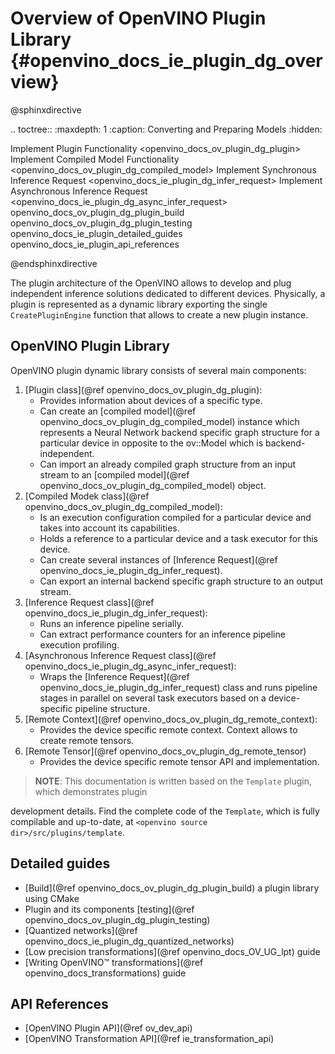 # Overview of OpenVINO Plugin Library {#openvino_docs_ie_plugin_dg_overview}

@sphinxdirective

.. toctree::
   :maxdepth: 1
   :caption: Converting and Preparing Models
   :hidden:

   Implement Plugin Functionality <openvino_docs_ov_plugin_dg_plugin>
   Implement Compiled Model Functionality <openvino_docs_ov_plugin_dg_compiled_model>
   Implement Synchronous Inference Request <openvino_docs_ie_plugin_dg_infer_request>
   Implement Asynchronous Inference Request <openvino_docs_ie_plugin_dg_async_infer_request>
   openvino_docs_ov_plugin_dg_plugin_build
   openvino_docs_ov_plugin_dg_plugin_testing
   openvino_docs_ie_plugin_detailed_guides
   openvino_docs_ie_plugin_api_references

@endsphinxdirective

The plugin architecture of the OpenVINO allows to develop and plug independent inference 
solutions dedicated to different devices. Physically, a plugin is represented as a dynamic library 
exporting the single `CreatePluginEngine` function that allows to create a new plugin instance.

OpenVINO Plugin Library
-----------------------

OpenVINO plugin dynamic library consists of several main components:

1. [Plugin class](@ref openvino_docs_ov_plugin_dg_plugin):
    - Provides information about devices of a specific type.
    - Can create an [compiled model](@ref openvino_docs_ov_plugin_dg_compiled_model) instance which represents a Neural 
    Network backend specific graph structure for a particular device in opposite to the ov::Model 
    which is backend-independent.
    - Can import an already compiled graph structure from an input stream to an 
    [compiled model](@ref openvino_docs_ov_plugin_dg_compiled_model) object.
2. [Compiled Modek class](@ref openvino_docs_ov_plugin_dg_compiled_model):
    - Is an execution configuration compiled for a particular device and takes into account its capabilities.
    - Holds a reference to a particular device and a task executor for this device.
    - Can create several instances of [Inference Request](@ref openvino_docs_ie_plugin_dg_infer_request).
    - Can export an internal backend specific graph structure to an output stream.
3. [Inference Request class](@ref openvino_docs_ie_plugin_dg_infer_request):
    - Runs an inference pipeline serially.
    - Can extract performance counters for an inference pipeline execution profiling.
4. [Asynchronous Inference Request class](@ref openvino_docs_ie_plugin_dg_async_infer_request):
    - Wraps the [Inference Request](@ref openvino_docs_ie_plugin_dg_infer_request) class and runs pipeline stages in parallel 
    on several task executors based on a device-specific pipeline structure.
5. [Remote Context](@ref openvino_docs_ov_plugin_dg_remote_context):
    - Provides the device specific remote context. Context allows to create remote tensors.
6. [Remote Tensor](@ref openvino_docs_ov_plugin_dg_remote_tensor)
    - Provides the device specific remote tensor API and implementation.

> **NOTE**: This documentation is written based on the `Template` plugin, which demonstrates plugin 

development details. Find the complete code of the `Template`, which is fully compilable and up-to-date,
at `<openvino source dir>/src/plugins/template`.


Detailed guides
-----------------------

* [Build](@ref openvino_docs_ov_plugin_dg_plugin_build) a plugin library using CMake
* Plugin and its components [testing](@ref openvino_docs_ov_plugin_dg_plugin_testing)
* [Quantized networks](@ref openvino_docs_ie_plugin_dg_quantized_networks)
* [Low precision transformations](@ref openvino_docs_OV_UG_lpt) guide
* [Writing OpenVINO™ transformations](@ref openvino_docs_transformations) guide

API References
-----------------------

* [OpenVINO Plugin API](@ref ov_dev_api)
* [OpenVINO Transformation API](@ref ie_transformation_api)
